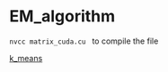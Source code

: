 # EM_algorithm

`nvcc matrix_cuda.cu ` to compile the file  

[k_means](http://www.goldsborough.me/c++/python/cuda/2017/09/10/20-32-46-exploring_k-means_in_python,_c++_and_cuda/)
